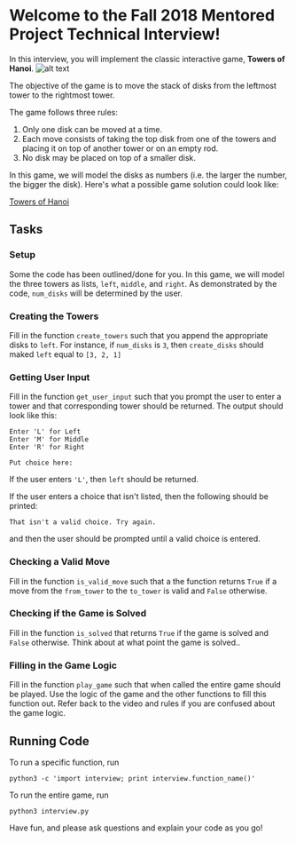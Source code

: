 # Welcome to the Fall 2018 Mentored Project Technical Interview!

In this interview, you will implement the classic interactive game, **Towers of Hanoi**.
![alt text](https://s3.amazonaws.com/codecademy-content/courses/cs-path-stacks/stacks-project/towers.gif "Logo Title Text 1")

The objective of the game is to move the stack of disks from the leftmost tower to the rightmost tower.

The game follows three rules:

1. Only one disk can be moved at a time.
2. Each move consists of taking the top disk from one of the towers and placing it on top of another tower or on an empty rod.
3. No disk may be placed on top of a smaller disk.

In this game, we will model the disks as numbers (i.e. the larger the number, the bigger the disk). Here's what a possible game solution could look like:

[Towers of Hanoi](https://s3.amazonaws.com/codecademy-content/courses/cs-path-stacks/towers.mov)

## Tasks

### Setup
Some the code has been outlined/done for you. In this game, we will model the three towers as lists, `left`, `middle`, and `right`. As demonstrated by the code, `num_disks` will be determined by the user.

### Creating the Towers
Fill in the function `create_towers` such that you append the appropriate disks to `left`. For instance, if `num_disks` is `3`, then `create_disks` should maked `left` equal to `[3, 2, 1]`

### Getting User Input
Fill in the function `get_user_input` such that you prompt the user to enter a tower and that corresponding tower should be returned. The output should look like this:
```
Enter 'L' for Left
Enter 'M' for Middle
Enter 'R' for Right

Put choice here: 
```

If the user enters `'L'`, then `left` should be returned.

If the user enters a choice that isn't listed, then the following should be printed:
```
That isn't a valid choice. Try again.
```
and then the user should be prompted until a valid choice is entered.

### Checking a Valid Move
Fill in the function `is_valid_move` such that a the function returns `True` if a move from the `from_tower` to the `to_tower` is valid and `False` otherwise.

### Checking if the Game is Solved
Fill in the function `is_solved` that returns `True` if the game is solved and `False` otherwise. Think about at what point the game is solved..

### Filling in the Game Logic
Fill in the function `play_game` such that when called the entire game should be played. Use the logic of the game and the other functions to fill this function out. Refer back to the video and rules if you are confused about the game logic.

## Running Code
To run a specific function, run
```python3
python3 -c 'import interview; print interview.function_name()'
```

To run the entire game, run
```python3
python3 interview.py
```

Have fun, and please ask questions and explain your code as you go!


